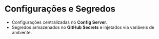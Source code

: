 # Configurações e Segredos

- Configurações centralizadas no **Config Server**.
- Segredos armazenados no **GitHub Secrets** e injetados via variáveis de ambiente.
